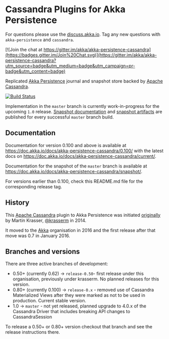 Cassandra Plugins for Akka Persistence
======================================

For questions please use the [discuss.akka.io](https://discuss.lightbend.com/c/akka/). Tag any new questions with `akka-persistence` and `cassandra`.

[![Join the chat at https://gitter.im/akka/akka-persistence-cassandra](https://badges.gitter.im/Join%20Chat.svg)](https://gitter.im/akka/akka-persistence-cassandra?utm_source=badge&utm_medium=badge&utm_campaign=pr-badge&utm_content=badge)

Replicated [Akka Persistence](https://doc.akka.io/docs/akka/current/scala/persistence.html) journal and snapshot store backed by [Apache Cassandra](https://cassandra.apache.org/).

[![Build Status](https://travis-ci.org/akka/akka-persistence-cassandra.svg?branch=master)](https://travis-ci.org/akka/akka-persistence-cassandra)

Implementation in the `master` branch is currently work-in-progress for the upcoming `1.0` release. [Snapshot documentation](https://doc.akka.io/docs/akka-persistence-cassandra/snapshot/) and [snapshot artifacts](https://oss.sonatype.org/content/repositories/snapshots/com/typesafe/akka/akka-persistence-cassandra_2.12/) are published for every successful `master` branch build.


## Documentation

Documentation for version 0.100 and above is available at https://doc.akka.io/docs/akka-persistence-cassandra/0.100/ with the latest docs on https://doc.akka.io/docs/akka-persistence-cassandra/current/.

Documentation for the snapshot of the `master` branch is available at https://doc.akka.io/docs/akka-persistence-cassandra/snapshot/.

For versions earlier than 0.100, check this README.md file for the corresponding release tag.


## History

This [Apache Cassandra](https://cassandra.apache.org/) plugin to Akka Persistence was initiated [originally](https://github.com/krasserm/akka-persistence-cassandra) by Martin Krasser, [@krasserm](https://github.com/krasserm) in 2014.

It moved to the [Akka](https://github.com/akka/) organisation in 2016 and the first release after that move was 0.7 in January 2016.

## Branches and versions

There are three active branches of development:

* 0.50+ (currently 0.62) -> `release-0.50`- first release under this organisation, previously under krasserm. No planned releases for this version.
* 0.80+ (currently 0.100) -> `release-0.x`  - removed use of Cassandra Materialized Views after they were marked as not to be used in production. Current stable version.
* 1.0 -> `master` - not yet released, planned upgrade to 4.0.x of the Cassandra Driver that includes breaking API changes to CassandraSession

To release a 0.50+ or 0.80+ version checkout that branch and see the release instructions there. 

